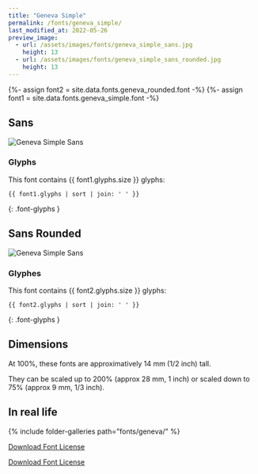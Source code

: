 ```yaml
---
title: "Geneva Simple"
permalink: /fonts/geneva_simple/
last_modified_at: 2022-05-26
preview_image:
  - url: /assets/images/fonts/geneva_simple_sans.jpg
    height: 13
  - url: /assets/images/fonts/geneva_simple_sans_rounded.jpg
    height: 13
---
```

{%- assign font2 = site.data.fonts.geneva_rounded.font -%}
{%- assign font1 = site.data.fonts.geneva_simple.font -%}


## Sans

![Geneva Simple Sans](/assets/images/fonts/geneva_simple_sans.jpg)

### Glyphs

This font contains  {{ font1.glyphs.size }} glyphs:

```
{{ font1.glyphs | sort | join: ' ' }}
```
{: .font-glyphs }

## Sans Rounded

![Geneva Simple Sans](/assets/images/fonts/geneva_simple_sans_rounded.jpg)

### Glyphes

This font contains  {{ font2.glyphs.size }} glyphs:

```
{{ font2.glyphs | sort | join: ' ' }}
```
{: .font-glyphs }

## Dimensions

At 100%, these fonts are approximatively  14 mm (1/2 inch) tall.

They can be scaled up to  200% (approx 28 mm, 1 inch) or scaled down to 75% (approx 9 mm, 1/3 inch).

## In real life

{% include folder-galleries path="fonts/geneva/" %}

[Download Font License](https://github.com/inkstitch/inkstitch/tree/main/fonts/geneva_simple/LICENSE)

[Download Font License](https://github.com/inkstitch/inkstitch/tree/main/fonts/geneva_rounded/LICENSE)
